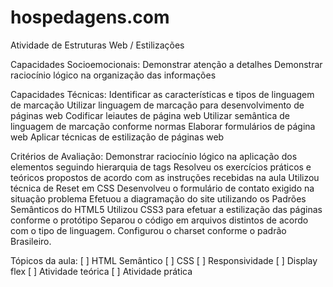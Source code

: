 # hospedagens.com
 Atividade de Estruturas Web / Estilizações


Capacidades Socioemocionais:
Demonstrar atenção a detalhes
Demonstrar raciocínio lógico na organização das informações

Capacidades Técnicas:
Identificar as características e tipos de linguagem de marcação
Utilizar linguagem de marcação para desenvolvimento de páginas web
Codificar leiautes de página web
Utilizar semântica de linguagem de marcação conforme normas
Elaborar formulários de página web
Aplicar técnicas de estilização de páginas web

Critérios de Avaliação:
Demonstrar raciocínio lógico na aplicação dos elementos seguindo hierarquia de tags
Resolveu os exercícios práticos e teóricos propostos de acordo com as instruções recebidas na aula
Utilizou técnica de Reset em CSS
Desenvolveu o formulário de contato exigido na situação problema
Efetuou a diagramação do site utilizando os Padrões Semânticos do HTML5
Utilizou CSS3 para efetuar a estilização das páginas conforme o protótipo
Separou o código em arquivos distintos de acordo com o tipo de linguagem.
Configurou o charset conforme o padrão Brasileiro.

Tópicos da aula:
[ ] HTML Semântico
[ ] CSS
[ ] Responsividade
[ ] Display flex
[ ] Atividade teórica
[ ] Atividade prática